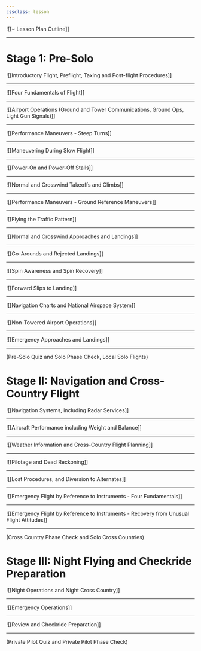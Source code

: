 ```yaml
---
cssclass: lesson
---
```

![[~ Lesson Plan Outline]]

----

# Stage 1: Pre-Solo
![[Introductory Flight, Preflight, Taxing and Post-flight Procedures]]

----

![[Four Fundamentals of Flight]]

----

![[Airport Operations (Ground and Tower Communications, Ground Ops, Light Gun Signals)]]

----

![[Performance Maneuvers - Steep Turns]]

----

![[Maneuvering During Slow Flight]]

----

![[Power-On and Power-Off Stalls]]

----

![[Normal and Crosswind Takeoffs and Climbs]]

----

![[Performance Maneuvers - Ground Reference Maneuvers]]

----

![[Flying the Traffic Pattern]]

----

![[Normal and Crosswind Approaches and Landings]]

----

![[Go-Arounds and Rejected Landings]]

----

![[Spin Awareness and Spin Recovery]]

----

![[Forward Slips to Landing]]

----

![[Navigation Charts and National Airspace System]]

----

![[Non-Towered Airport Operations]]

----

![[Emergency Approaches and Landings]]

----


(Pre-Solo Quiz and Solo Phase Check, Local Solo Flights)

# Stage II: Navigation and Cross-Country Flight
![[Navigation Systems, including Radar Services]]

----

![[Aircraft Performance including Weight and Balance]]

----

![[Weather Information and Cross-Country Flight Planning]]

----

![[Pilotage and Dead Reckoning]]

----

![[Lost Procedures, and Diversion to Alternates]]

----

![[Emergency Flight by Reference to Instruments - Four Fundamentals]]

----

![[Emergency Flight by Reference to Instruments - Recovery from Unusual Flight Attitudes]]

----

(Cross Country Phase Check and Solo Cross Countries)

# Stage III: Night Flying and Checkride Preparation
![[Night Operations and Night Cross Country]]

----

![[Emergency Operations]]

----

![[Review and Checkride Preparation]]

----

(Private Pilot Quiz and Private Pilot Phase Check)